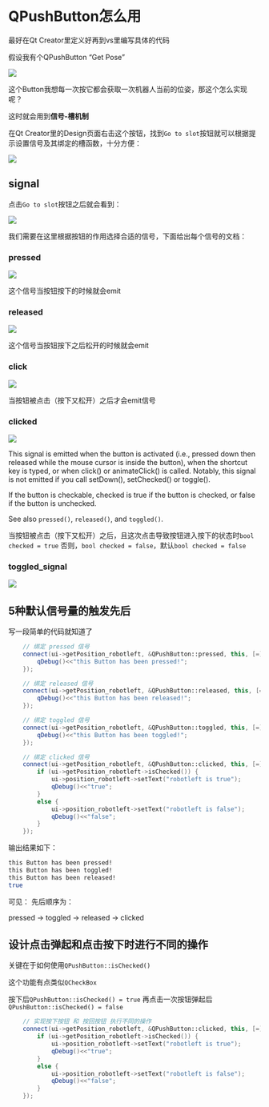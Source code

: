# QPushButton怎么用

最好在Qt Creator里定义好再到vs里编写具体的代码

假设我有个QPushButton “Get Pose”

![](asset/getPose.png)

这个Button我想每一次按它都会获取一次机器人当前的位姿，那这个怎么实现呢？

这时就会用到**信号-槽机制**

在Qt Creator里的Design页面右击这个按钮，找到`Go to slot`按钮就可以根据提示设置信号及其绑定的槽函数，十分方便：

![](asset/Go_to_slot.png)

## signal

点击`Go to slot`按钮之后就会看到：

![](asset/signals.png)

我们需要在这里根据按钮的作用选择合适的信号，下面给出每个信号的文档：

### pressed

![](asset/pressed.png)

这个信号当按钮按下的时候就会emit

### released

![](asset/released.png)

这个信号当按钮按下之后松开的时候就会emit

### click

![](asset/click.png)

当按钮被点击（按下又松开）之后才会emit信号

### clicked

![](asset/clicked.png)

This signal is emitted when the button is activated (i.e., pressed down then released while the mouse cursor is inside the button), when the shortcut key is typed, or when click() or animateClick() is called. Notably, this signal is not emitted if you call setDown(), setChecked() or toggle().

If the button is checkable, checked is true if the button is checked, or false if the button is unchecked.

See also `pressed()`, `released()`, and `toggled()`.

当按钮被点击（按下又松开）之后，且这次点击导致按钮进入按下的状态时`bool checked = true`
否则，`bool checked = false`，默认`bool checked = false`

### toggled_signal

![](asset/toggled_signal.png)

## 5种默认信号量的触发先后

写一段简单的代码就知道了

```cpp
    // 绑定 pressed 信号
    connect(ui->getPosition_robotleft, &QPushButton::pressed, this, [=](){
        qDebug()<<"this Button has been pressed!";
    });

    // 绑定 released 信号
    connect(ui->getPosition_robotleft, &QPushButton::released, this, [=](){
        qDebug()<<"this Button has been released!";
    });

    // 绑定 toggled 信号
    connect(ui->getPosition_robotleft, &QPushButton::toggled, this, [=](){
        qDebug()<<"this Button has been toggled!";
    });

    // 绑定 clicked 信号
    connect(ui->getPosition_robotleft, &QPushButton::clicked, this, [=](){
        if (ui->getPosition_robotleft->isChecked()) {
            ui->position_robotleft->setText("robotleft is true");
            qDebug()<<"true";
        }
        else {
            ui->position_robotleft->setText("robotleft is false");
            qDebug()<<"false";
        }
    });
```

输出结果如下：

```bash
this Button has been pressed!
this Button has been toggled!
this Button has been released!
true
```

可见：
先后顺序为：

pressed -> toggled -> released -> clicked

## 设计点击弹起和点击按下时进行不同的操作

关键在于如何使用`QPushButton::isChecked()`

这个功能有点类似`QCheckBox`

按下后`QPushButton::isChecked() = true`
再点击一次按钮弹起后`QPushButton::isChecked() = false`

```cpp
    // 实现按下按钮 和 按回按钮 执行不同的操作
    connect(ui->getPosition_robotleft, &QPushButton::clicked, this, [=](){
        if (ui->getPosition_robotleft->isChecked()) {
            ui->position_robotleft->setText("robotleft is true");
            qDebug()<<"true";
        }
        else {
            ui->position_robotleft->setText("robotleft is false");
            qDebug()<<"false";
        }
    });
```

